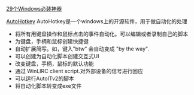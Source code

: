 [29个Windows必装神器](https://zhuanlan.zhihu.com/p/115649634)

[AutoHotkey](https://github.com/Lexikos/AutoHotkey_L)
AutoHotkey是一个windows上的开源软件，用于做自动化的处理

- 将所有用键盘操作和鼠标点击的事件自动化。可以编辑或者录制自己的脚本
- 为键盘，手柄和鼠标创建快捷键
- 自动扩展简写。如，键入"btw" 会自动变成 "by the way".
- 可以创建为自动化脚本创建交互式UI
-  改变键盘，手柄，鼠标的默认功能
- 通过 WinLIRC client script.对外部设备的信号进行回应
- 可以运行AutoITv2的脚本
- 将自动化脚本转变成exe文件